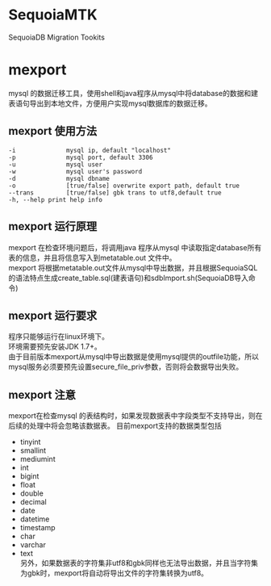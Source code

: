# SequoiaMTK
SequoiaDB Migration Tookits

# mexport
mysql 的数据迁移工具，使用shell和java程序从mysql中将database的数据和建表语句导出到本地文件，方便用户实现mysql数据库的数据迁移。

## mexport 使用方法
```
-i              mysql ip, default "localhost"
-p              mysql port, default 3306
-u              mysql user
-w              mysql user's password
-d              mysql dbname
-o              [true/false] overwrite export path, default true
--trans         [true/false] gbk trans to utf8,default true
-h, --help print help info
```

## mexport 运行原理
mexport 在检查环境问题后，将调用java 程序从mysql 中读取指定database所有表的信息，并且将信息写入到metatable.out 文件中。</br>
mexport 将根据metatable.out文件从mysql中导出数据，并且根据SequoiaSQL的语法特点生成create_table.sql(建表语句)和sdbImport.sh(SequoiaDB导入命令)

## mexport 运行要求
程序只能够运行在linux环境下。</br>
环境需要预先安装JDK 1.7+。</br>
由于目前版本mexport从mysql中导出数据是使用mysql提供的outfile功能，所以mysql服务必须要预先设置secure_file_priv参数，否则将会数据导出失败。

## mexport 注意
mexport在检查mysql 的表结构时，如果发现数据表中字段类型不支持导出，则在后续的处理中将会忽略该数据表。
目前mexport支持的数据类型包括
* tinyint
* smallint
* mediumint
* int
* bigint
* float
* double
* decimal
* date
* datetime
* timestamp
* char
* varchar
* text </br>
另外，如果数据表的字符集非utf8和gbk同样也无法导出数据，并且当字符集为gbk时，mexport将自动将导出文件的字符集转换为utf8。
